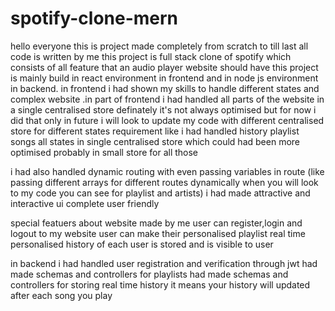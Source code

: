 # spotify-clone-mern
hello everyone this is project made completely from scratch to till last all code is written by me
this project is full stack clone of spotify which consists of all feature that an audio player website should have
this project is mainly build in react environment in frontend and in node js environment in backend.
in frontend i had shown my skills to handle different states and complex website .in part of frontend i had handled all parts
of the website in a single centralised store definately it's not always optimised but for now i did that only in future i will
look to update my code with different centralised store for different states requirement 
like i had handled history playlist songs all states in single centralised store which could had been more optimised probably in
small store for all those 

i had also handled dynamic routing with even passing variables in route (like passing different arrays for different routes dynamically when you will look to my code you can see for playlist and artists)
i had made attractive and interactive ui complete user friendly

special featuers about website made by me 
user can register,login and logout to my website
user can make their personalised playlist
real time personalised history of each user is stored and is visible to user 

in backend
i had handled user registration and verification through jwt 
had made schemas and controllers for playlists
had made schemas and controllers for storing real time history it means your history will updated after each song you play




